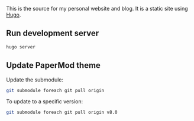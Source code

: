 This is the source for my personal website and blog. It is a static site using [Hugo](https://gohugo.io/).

## Run development server

```bash
hugo server
```

## Update PaperMod theme

Update the submodule:

```bash
git submodule foreach git pull origin
```

To update to a specific version:

```bash
git submodule foreach git pull origin v8.0
```
